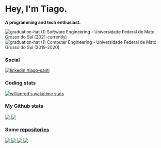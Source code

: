 # Hey, I'm Tiago.
**A programming and tech enthusiast.**

![graduation-hat (1)](https://user-images.githubusercontent.com/53698082/125193366-07a1bf80-e21a-11eb-945b-7d96d8a876e8.png) Software Engineering - Universidade Federal de Mato Grosso do Sul (2021-currently)</br>
![graduation-hat (1)](https://user-images.githubusercontent.com/53698082/125193366-07a1bf80-e21a-11eb-945b-7d96d8a876e8.png) Computer Engineering - Universidade Federal de Mato Grosso do Sul (2019-2020)

### Social

[![linkedin](https://user-images.githubusercontent.com/53698082/125190824-22ba0280-e20d-11eb-99f8-620ad8fd0aee.png) /tiago-santi](https://www.linkedin.com/in/tiago-santi/)

### Coding stats

[![willianrod's wakatime stats](https://github-readme-stats.vercel.app/api/wakatime?username=TiagoSanti&range=last_7_days&layout=compact&theme=dark&custom_title=Last%207%20Days%20Most%20Used%20Languages)](https://wakatime.com/@TiagoSanti)

### My Github stats

<a href="https://github.com/TiagoSanti">
  <img align="center" src="https://github-readme-stats.vercel.app/api?username=TiagoSanti&layout=compact&show_icons=true&theme=dark" />
</a>
<a href="https://github.com/anuraghazra/github-readme-stats">
  <img align="center" src="https://github-readme-stats.vercel.app/api/top-langs/?username=TiagoSanti&layout=compact&show_icons=true&theme=dark&exclude_repo=hackatruck-2021&hide=jupyter%20notebook" />
</a>

### Some [repositories](https://github.com/TiagoSanti?tab=repositories)

<a href="https://github.com/TiagoSanti/ultra-face-recognition">
  <img align="center" src="https://github-readme-stats.vercel.app/api/pin/?username=TiagoSanti&repo=ultra-face-recognition&theme=dark" />
</a>
<a href="https://github.com/TiagoSanti/classificador_de_carros_cnn">
  <img align="center" src="https://github-readme-stats.vercel.app/api/pin/?username=TiagoSanti&repo=classificador_de_carros_cnn&theme=dark" />
</a>
<a href="https://github.com/TiagoSanti/analise-lexica">
  <img align="center" src="https://github-readme-stats.vercel.app/api/pin/?username=TiagoSanti&repo=analise-lexica&theme=dark" />
</a>
<a href="https://github.com/TiagoSanti/app-woods">
  <img align="center" src="https://github-readme-stats.vercel.app/api/pin/?username=TiagoSanti&repo=app-woods&theme=dark" />
</a>

